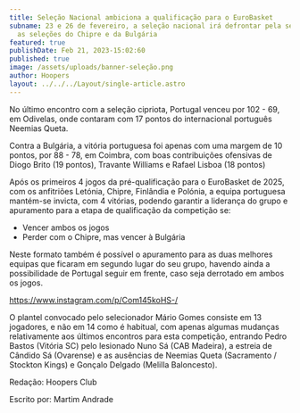 ```yaml
---
title: Seleção Nacional ambiciona a qualificação para o EuroBasket
subname: 23 e 26 de fevereiro, a seleção nacional irá defrontar pela segunda vez
  as seleções do Chipre e da Bulgária
featured: true
publishDate: Feb 21, 2023-15:02:60
published: true
image: /assets/uploads/banner-seleção.png
author: Hoopers
layout: ../../../Layout/single-article.astro
---
```

<!--StartFragment-->

No último encontro com a seleção cipriota, Portugal venceu por 102 - 69, em Odivelas, onde contaram com 17 pontos do internacional português Neemias Queta.



Contra a Bulgária, a vitória portuguesa foi apenas com uma margem de 10 pontos, por 88 - 78, em Coimbra, com boas contribuições ofensivas de Diogo Brito (19 pontos), Travante Williams e Rafael Lisboa (18 pontos)



Após os primeiros 4 jogos da pré-qualificação para o EuroBasket de 2025, com os anfitriões Letónia, Chipre, Finlândia e Polónia, a equipa portuguesa mantém-se invicta, com 4 vitórias, podendo garantir a liderança do grupo e apuramento para a etapa de qualificação da competição se:



* Vencer ambos os jogos
* Perder com o Chipre, mas vencer à Bulgária



Neste formato também é possível o apuramento para as duas melhores equipas que ficaram em segundo lugar do seu grupo, havendo ainda a possibilidade de Portugal seguir em frente, caso seja derrotado em ambos os jogos.



<https://www.instagram.com/p/Com145koHS-/>



O plantel convocado pelo selecionador Mário Gomes consiste em 13 jogadores, e não em 14 como é habitual, com apenas algumas mudanças relativamente aos últimos encontros para esta competição, entrando Pedro Bastos (Vitória SC) pelo lesionado Nuno Sá (CAB Madeira), a estreia de Cândido Sá (Ovarense) e as ausências de Neemias Queta (Sacramento / Stockton Kings) e Gonçalo Delgado (Melilla Baloncesto).



Redação: Hoopers Club

Escrito por: Martim Andrade



<!--EndFragment-->